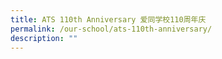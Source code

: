 ```yaml
---
title: ATS 110th Anniversary 爱同学校110周年庆
permalink: /our-school/ats-110th-anniversary/
description: ""
---
```

